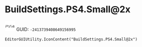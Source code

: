 # BuildSettings.PS4.Small@2x
![](/img/BuildSettings.PS4.Small@2x.png)
GUID: `-2413739408649156995`
```
EditorGUIUtility.IconContent("BuildSettings.PS4.Small@2x")
```
